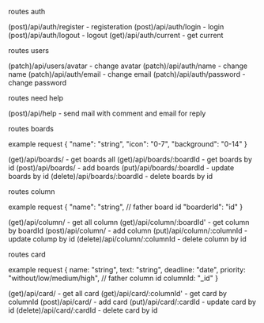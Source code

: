 routes auth

(post)/api/auth/register - registeration
(post)/api/auth/login - login
(post)/api/auth/logout - logout
(get)/api/auth/current - get current

routes users

(patch)/api/users/avatar - change avatar
(patch)/api/auth/name - change name
(patch)/api/auth/email - change email
(patch)/api/auth/password - change password

routes need help

(post)/api/help - send mail with comment and email for reply

routes boards

example request
{
"name": "string",
"icon": "0-7",
"background": "0-14"
}

(get)/api/boards/ - get boards all
(get)/api/boards/:boardId - get boards by id
(post)/api/boards/ - add boards
(put)/api/boards/:boardId - update boards by id
(delete)/api/boards/:boardId - delete boards by id

routes column

example request
{
"name": "string",
// father board id
"boarderId": "id"
}

(get)/api/column/ - get all column
(get)/api/column/:boardId' - get column by boardId
(post)/api/column/ - add column
(put)/api/column/:columnId - update colump by id
(delete)/api/column/:columnId - delete column by id

routes card

example request
{
name: "string",
text: "string",
deadline: "date",
priority: "without/low/medium/high",
// father column id
columnId: "\_id"
}

(get)/api/card/ - get all card
(get)/api/card/:columnId' - get card by columnId
(post)/api/card/ - add card
(put)/api/card/:cardId - update card by id
(delete)/api/card/:cardId - delete card by id
